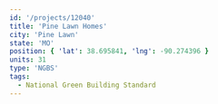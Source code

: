 ```yaml
---
id: '/projects/12040'
title: 'Pine Lawn Homes'
city: 'Pine Lawn'
state: 'MO'
position: { 'lat': 38.695841, 'lng': -90.274396 }
units: 31
type: 'NGBS'
tags:
  - National Green Building Standard
---
```

